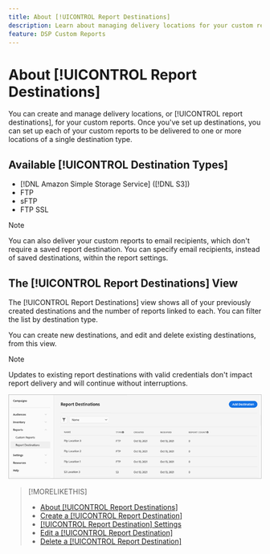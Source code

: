 ```yaml
---
title: About [!UICONTROL Report Destinations]
description: Learn about managing delivery locations for your custom reports.
feature: DSP Custom Reports
---
```


# About [!UICONTROL Report Destinations]

You can create and manage delivery locations, or [!UICONTROL report destinations], for your custom reports. Once you've set up destinations, you can set up each of your custom reports to be delivered to one or more locations of a single destination type.

## Available [!UICONTROL Destination Types]

* [!DNL Amazon Simple Storage Service] ([!DNL S3])
* FTP
* sFTP
* FTP SSL

>[!NOTE]
>
> You can also deliver your custom reports to email recipients, which don't require a saved report destination. You can specify email recipients, instead of saved destinations, within the report settings.

## The [!UICONTROL Report Destinations] View

The [!UICONTROL Report Destinations] view shows all of your previously created destinations and the number of reports linked to each. You can filter the list by destination type. 

You can create new destinations, and edit and delete existing destinations, from this view.

>[!NOTE]
>
>Updates to existing report destinations with valid credentials don't impact report delivery and will continue without interruptions.

![Report Destinations](/help/dsp/assets/report-destinations.png)

>[!MORELIKETHIS]
>
>* [About [!UICONTROL Report Destinations]](/help/dsp/reports/report-destinations/report-destination-about.md)
>* [Create a [!UICONTROL Report Destination]](/help/dsp/reports/report-destinations/report-destination-create.md)
>* [[!UICONTROL Report Destination] Settings](/help/dsp/reports/report-destinations/report-destination-settings.md)
>* [Edit a [!UICONTROL Report Destination]](/help/dsp/reports/report-destinations/report-destination-edit.md)
>* [Delete a [!UICONTROL Report Destination]](/help/dsp/reports/report-destinations/report-destination-delete.md)